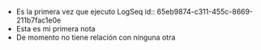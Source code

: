 - Es la primera vez que ejecuto LogSeq
  id:: 65eb9874-c311-455c-8669-211b7fac1e0e
- Esta es mi primera nota
- De momento no tiene relación con ninguna otra